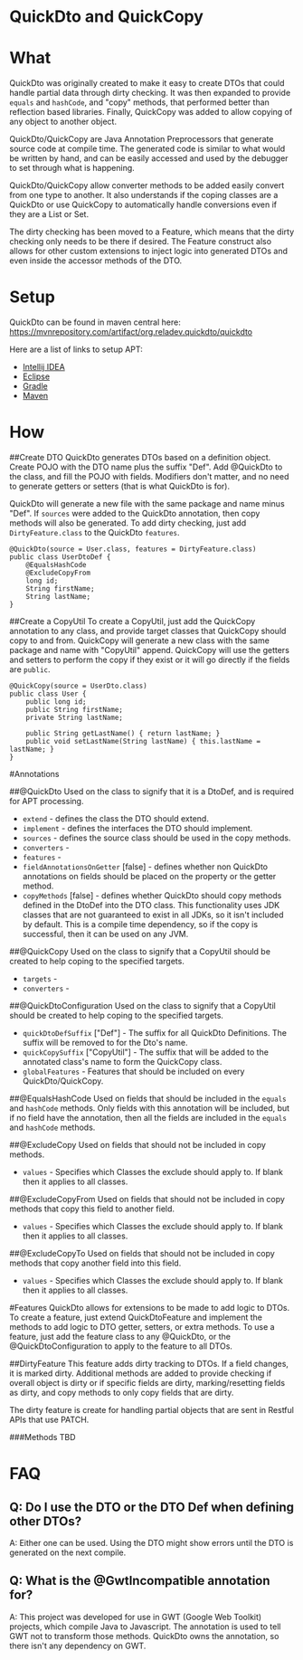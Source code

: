 QuickDto and QuickCopy
=====

What
=====

QuickDto was originally created to make it easy to create DTOs that could 
handle partial data through dirty checking.  It was then expanded to provide
`equals` and `hashCode`, and
"copy" methods, that performed better than reflection based libraries. 
Finally, QuickCopy was added to allow copying of any object to another object.

QuickDto/QuickCopy are Java Annotation Preprocessors that generate source
code at compile time.  The generated code is similar to what would be written
by hand, and can be easily accessed and used by the debugger to set through
what is happening.

QuickDto/QuickCopy allow converter methods to be added easily convert from
one type to another.  It also understands if the coping classes are a QuickDto
or use QuickCopy to automatically handle conversions even if they are a List or
Set.

The dirty checking has been moved to a Feature, which means that the dirty
checking only needs to be there if desired.  The Feature construct also allows
for other custom extensions to inject logic into generated DTOs and even inside
the accessor methods of the DTO.

Setup
=====

QuickDto can be found in maven central here:
https://mvnrepository.com/artifact/org.reladev.quickdto/quickdto

Here are a list of links to setup APT:
* [Intellij IDEA](https://www.jetbrains.com/help/idea/2017.1/configuring-annotation-processing.html)
* [Eclipse](http://help.eclipse.org/kepler/index.jsp?topic=%2Forg.eclipse.jdt.doc.isv%2Fguide%2Fjdt_apt_getting_started.htm)
* [Gradle](https://github.com/tbroyer/gradle-apt-plugin)
* [Maven](https://github.com/bsorrentino/maven-annotation-plugin)

How
=======

##Create DTO
QuickDto generates DTOs based on a definition object.  Create POJO with the
DTO name plus the suffix "Def".  Add @QuickDto to the class, and fill the 
POJO with fields.  Modifiers don't matter, and no need to generate getters or
setters (that is what QuickDto is for).

QuickDto will generate a new file with the same package and name minus "Def".
If `sources` were added to the QuickDto annotation, then copy methods will
also be generated.  To add dirty checking, just add `DirtyFeature.class` to 
the QuickDto `features`. 

```
@QuickDto(source = User.class, features = DirtyFeature.class)
public class UserDtoDef {
	@EqualsHashCode
	@ExcludeCopyFrom
	long id;
	String firstName;
	String lastName;
}
```
##Create a CopyUtil
To create a CopyUtil, just add the QuickCopy annotation to any class, and provide
target classes that QuickCopy should copy to and from.  QuickCopy will generate a 
new class with the same package and name with "CopyUtil" append.  QuickCopy will use the
getters and setters to perform the copy if they exist or it will go directly if the 
fields are `public`.

```
@QuickCopy(source = UserDto.class)
public class User {
	public long id;
	public String firstName;
	private String lastName;
	
	public String getLastName() { return lastName; }
	public void setLastName(String lastName) { this.lastName = lastName; }
}
```

#Annotations

##@QuickDto
Used on the class to signify that it is a DtoDef, and is required for APT processing.

* `extend` - defines the class the DTO should extend.
* `implement` - defines the interfaces the DTO should implement.
* `sources` - defines the source class should be used in the copy methods.
* `converters` - 
* `features` -
* `fieldAnnotationsOnGetter` [false] - defines whether non QuickDto annotations on fields 
should be placed on the property or the getter method.
* `copyMethods` [false] - defines whether QuickDto should copy methods defined in the DtoDef
into the DTO class.  This functionality uses JDK classes that are not guaranteed to exist in 
all JDKs, so it isn't included by default. This is a compile time dependency, so if the copy 
is successful, then it can be used on any JVM.

##@QuickCopy
Used on the class to signify that a CopyUtil should be created to help coping to the specified targets.

* `targets` - 
* `converters` - 

##@QuickDtoConfiguration
Used on the class to signify that a CopyUtil should be created to help coping to the specified targets.

* `quickDtoDefSuffix` ["Def"] - The suffix for all QuickDto Definitions.  The suffix will be removed 
to for the Dto's name.
* `quickCopySuffix` ["CopyUtil"]  - The suffix that will be added to the annotated class's name to 
form the QuickCopy class.
* `globalFeatures` - Features that should be included on every QuickDto/QuickCopy.

##@EqualsHashCode
Used on fields that should be included in the `equals` and `hashCode` methods.  Only fields
with this annotation will be included, but if no field have the annotation, then all the 
fields are included in the `equals` and `hashCode` methods.

##@ExcludeCopy
Used on fields that should not be included in copy methods.

* `values` - Specifies which Classes the exclude should apply to.  If blank then it applies to all classes.

##@ExcludeCopyFrom
Used on fields that should not be included in copy methods that copy this field to another field.

* `values` - Specifies which Classes the exclude should apply to.  If blank then it applies to all classes.

##@ExcludeCopyTo
Used on fields that should not be included in copy methods that copy another field into this field.

* `values` - Specifies which Classes the exclude should apply to.  If blank then it applies to all classes.

#Features
QuickDto allows for extensions to be made to add logic to DTOs.  To create a feature, just extend 
QuickDtoFeature and implement the methods to add logic to DTO getter, setters, or extra methods.  To use 
a feature, just add the feature class to any @QuickDto, or the @QuickDtoConfiguration to apply to the 
feature to all DTOs.

##DirtyFeature
This feature adds dirty tracking to DTOs. If a field changes, it is marked dirty.  Additional methods are 
added to provide checking if overall object is dirty or if specific fields are dirty, marking/resetting 
fields as dirty, and copy methods to only copy fields that are dirty.

The dirty feature is create for handling partial objects that are sent in Restful APIs that use PATCH.
 
###Methods
TBD

FAQ
=======

Q: Do I use the DTO or the DTO Def when defining other DTOs?
---------
A: Either one can be used.  Using the DTO might show errors until the DTO is generated
on the next compile.

Q: What is the @GwtIncompatible annotation for?
---------
A: This project was developed for use in GWT (Google Web Toolkit)
projects, which compile Java to Javascript.  The annotation 
is used to tell GWT not to transform those methods.  QuickDto
owns the annotation, so there isn't any dependency on GWT.



